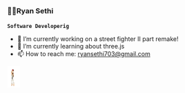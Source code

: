 ### ✌🏽Ryan Sethi

**`Software Developerig`**

- 🔭 I’m currently working on a street fighter II part remake!
- 🌱 I’m currently learning about three.js
- 📫 How to reach me: ryansethi703@gmail.com

<img src="ryuH.gif" style="height: 50px; width:30px">
